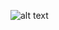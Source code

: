 ![alt text](https://github.com/fotocopyabadi/WEB-FOTOCOPY-ABADI/blob/main/logo%20web/FOTOCOPY%20ABADI.png?raw=true)
